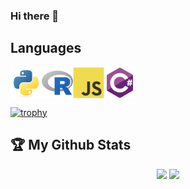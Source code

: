 ### Hi there 👋

## Languages
<div style="display:flex;" align="center">
<img src="https://raw.githubusercontent.com/devicons/devicon/master/icons/python/python-original.svg" width="50" hieght="50" />
<img src="https://raw.githubusercontent.com/devicons/devicon/master/icons/r/r-original.svg" width="50" hieght="50" />
<img src="https://github.com/devicons/devicon/blob/master/icons/javascript/javascript-original.svg" width="50" hieght="50" />
<img src="https://raw.githubusercontent.com/devicons/devicon/master/icons/csharp/csharp-original.svg" width="50" hieght="50" />
</div>

[![trophy](https://github-profile-trophy.vercel.app/?username=mmhamdy&column=7&theme=onedark)](https://github.com/mmhamdy)

## 🏆 My Github Stats

<div align="center">
<img src="https://github-readme-stats.vercel.app/api?username=mmhamdy&show_icons=true&theme=radical" width="410" />
<img src="https://github-readme-stats.vercel.app/api/top-langs/?username=mmhamdy&layout=compact&theme=radical&hide=html,css,scss,jupyter%20notebook,matlab,tex,smarty&langs_count=4" width="400" />
</div>

<!--
**mmhamdy/mmhamdy** is a ✨ _special_ ✨ repository because its `README.md` (this file) appears on your GitHub profile.

Here are some ideas to get you started:

- 🔭 I’m currently working on ...
- 🌱 I’m currently learning ...
- 👯 I’m looking to collaborate on ...
- 🤔 I’m looking for help with ...
- 💬 Ask me about ...
- 📫 How to reach me: ...
- 😄 Pronouns: ...
- ⚡ Fun fact: ...
-->
